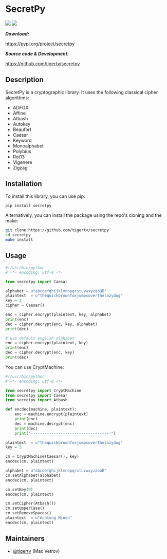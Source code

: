 SecretPy
===========

[![](https://badge.fury.io/py/secretpy.svg)](https://pypi.org/project/secretpy)
[![](https://img.shields.io/pypi/pyversions/secretpy.svg)](https://pypi.org/project/secretpy)

***Download:***

https://pypi.org/project/secretpy

***Source code & Development:***

https://github.com/tigertv/secretpy

Description
-----------

SecretPy is a cryptographic library. It uses the following classical cipher algorithms:

- ADFGX
- Affine
- Atbash
- Autokey
- Beaufort 
- Caesar
- Keyword
- Monoalphabet
- Polybius
- Rot13
- Vigenere
- Zigzag


Installation
------------

To install this library, you can use pip:

```bash
pip install secretpy
```

Alternatively, you can install the package using the repo's cloning and the make:

```bash
git clone https://github.com/tigertv/secretpy
cd secretpy
make install
```

Usage
-----

```python
#!/usr/bin/python
# -*- encoding: utf-8 -*-

from secretpy import Caesar

alphabet = u"abcdefghijklmnopqrstuvwxyzäöüß"
plaintext  = u"thequickbrownfoxjumpsoverthelazydog"
key = 3
cipher = Caesar()

enc = cipher.encrypt(plaintext, key, alphabet)
print(enc)
dec = cipher.decrypt(enc, key, alphabet)
print(dec)

# use default english alphabet
enc = cipher.encrypt(plaintext, key)
print(enc)
dec = cipher.decrypt(enc, key)
print(dec)
```


You can use CryptMachine:

```python
#!/usr/bin/python
# -*- encoding: utf-8 -*-

from secretpy import CryptMachine 
from secretpy import Caesar
from secretpy import Atbash 

def encdec(machine, plaintext):
	enc = machine.encrypt(plaintext)
	print(enc)
	dec = machine.decrypt(enc)
	print(dec)
	print("-----------------------------------")

plaintext  = u"thequickbrownfoxjumpsoverthelazydog"
key = 3

cm = CryptMachine(Caesar(), key)
encdec(cm, plaintext)

alphabet = u"abcdefghijklmnopqrstuvwxyzäöüß"
cm.setAlphabet(alphabet)
encdec(cm, plaintext)

cm.setKey(9)
encdec(cm, plaintext)

cm.setCipher(Atbash())
cm.setUpperCase()
cm.setRemoveSpaces()
plaintext  = u"Achtung Minen"
encdec(cm, plaintext)
```

Maintainers
-----------

- [@tigertv](https://github.com/tigertv) (Max Vetrov)


